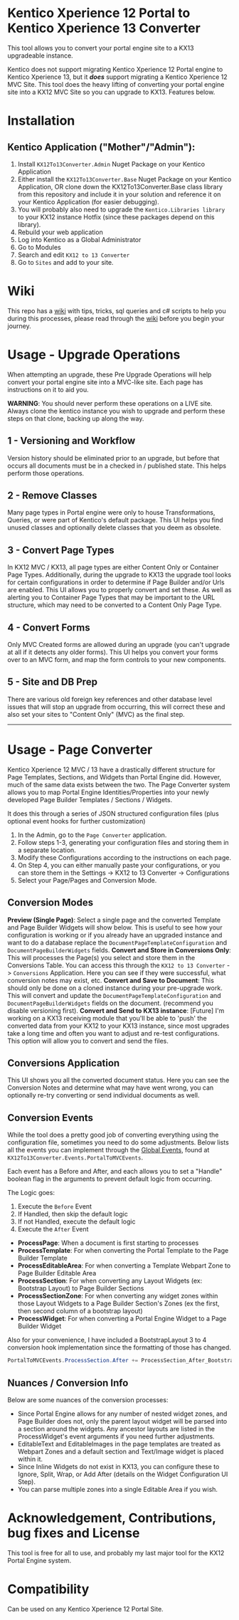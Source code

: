 

# Kentico Xperience 12 Portal to Kentico Xperience 13 Converter
This tool allows you to convert  your portal engine site to a KX13 upgradeable instance.

Kentico does not support migrating Kentico Xperience 12 Portal engine to Kentico Xperience 13, but it ***does*** support migrating a Kentico Xperience 12 MVC Site.  This tool does the heavy lifting of converting your portal engine site into a KX12 MVC Site so you can upgrade to KX13.  Features below.

# Installation
## Kentico Application ("Mother"/"Admin"):

1. Install `KX12To13Converter.Admin` Nuget Package on your Kentico Application
2. Either install the `KX12To13Converter.Base` Nuget Package on your Kentico Application, OR clone down the KX12To13Converter.Base class library from this repository and include it in your solution and reference it on your Kentico Application (for easier debugging).
3. You will probably also need to upgrade the `Kentico.Libraries library` to your KX12 instance Hotfix (since these packages depend on this library).
4. Rebuild your web application
5. Log into Kentico as a Global Administrator
6. Go to Modules
7. Search and edit `KX12 to 13 Converter`
8. Go to `Sites` and add to your site.

# Wiki
This repo has a [wiki](https://github.com/KenticoDevTrev/KX12To13Converter/wiki) with tips, tricks, sql queries and c# scripts to help you during this processes, please read through the [wiki](https://github.com/KenticoDevTrev/KX12To13Converter/wiki) before you begin your journey.

# Usage - Upgrade Operations
When attempting an upgrade, these Pre Upgrade Operations will help convert your portal engine site into a MVC-like site.  Each page has instructions on it to aid you.

**WARNING**: You should never perform these operations on a LIVE site.  Always clone the kentico instance you wish to upgrade and perform these steps on that clone, backing up along the way.

## 1 - Versioning and Workflow 
Version history should be eliminated prior to an upgrade, but before that occurs all documents must be in a checked in / published state.  This helps perform those operations.

## 2 - Remove Classes
Many page types in Portal engine were only to house Transformations, Queries, or were part of Kentico's default package.  This UI helps you find unused classes and optionally delete classes that you deem as obsolete.

## 3 - Convert Page Types
In KX12 MVC / KX13, all page types are either Content Only or Container Page Types. Additionally, during the upgrade to KX13 the upgrade tool looks for certain configurations in order to determine if Page Builder and/or Urls are enabled.  This UI allows you to properly convert and set these.   As well as alerting you to Container Page Types that may be important to the URL structure, which may need to be converted to a Content Only Page Type.

## 4 - Convert Forms
Only MVC Created forms are allowed during an upgrade (you can't upgrade at all if it detects any older forms).  This UI helps you convert your forms over to an MVC form, and map the form controls to your new components.

## 5 - Site and DB Prep
There are various old foreign key references and other database level issues that will stop an upgrade from occurring, this will correct these and also set your sites to "Content Only" (MVC) as the final step.

**********************
# Usage - Page Converter

Kentico Xperience 12 MVC / 13 have a drastically different structure for Page Templates, Sections, and Widgets than Portal Engine did.  However, much of the same data exists between the two.  The Page Converter system allows you to map Portal Engine Identities/Properties into your newly developed Page Builder Templates / Sections / Widgets.

It does this through a series of JSON structured configuration files (plus optional event hooks for further customization)

1. In the Admin, go to the `Page Converter` application.
2. Follow steps 1-3, generating your configuration files and storing them in a separate location.
3. Modify these Configurations according to the instructions on each page.
4. On Step 4, you can either manually paste your configurations, or you can store them in the Settings -> KX12 to 13 Converter -> Configurations
5. Select your Page/Pages and Conversion Mode.

## Conversion Modes
**Preview (Single Page)**:  Select a single page and the converted Template and Page Builder Widgets will show below.  This is useful to see how your configuration is working or if you already have an upgraded instance and want to do a database replace the `DocumentPageTemplateConfiguration` and `DocumentPageBuilderWidgets` fields.
**Convert and Store in Conversions Only**: This will processes the Page(s) you select and store them in the Conversions Table.  You can access this through the `KX12 to 13 Converter` -> `Conversions` Application.  Here you can see if they were successful, what conversion notes may exist, etc.
**Convert and Save to Document**: This should only be done on a cloned instance during your pre-upgrade work.  This will convert and update the `DocumentPageTemplateConfiguration` and `DocumentPageBuilderWidgets` fields on the document. (recommend you disable versioning first).
**Convert and Send to KX13 instance**: [Future] I'm working on a KX13 receiving module that you'll be able to 'push' the converted data from your KX12 to your KX13 instance, since most upgrades take a long time and often you want to adjust and re-test configurations.  This option will allow you to convert and send the files.

## Conversions Application
This UI shows you all the converted document status.  Here you can see the Conversion Notes and determine what may have went wrong, you can optionally re-try converting or send individual documents as well.

## Conversion Events
While the tool does a pretty good job of converting everything using the configuration file, sometimes you need to do some adjustments.  Below lists all the events you can implement through the [Global Events](https://docs.xperience.io/k12sp/custom-development/handling-global-events), found at `KX12To13Converter.Events.PortalToMVCEvents`.  

Each event has a Before and After, and each allows you to set a "Handle" boolean flag in the arguments to prevent default logic from occurring.

The Logic goes:
1. Execute the `Before` Event
2. If Handled, then skip the default logic
3. If not Handled, execute the default logic
4. Execute the `After` Event

* **ProcessPage**: When a document is first starting to processes
* **ProcessTemplate**: For when converting the Portal Template to the Page Builder Template
* **ProcessEditableArea**: For when converting a Template Webpart Zone  to Page Builder Editable Area
* **ProcessSection**: For when converting any Layout Widgets (ex: Bootstrap Layout) to Page Builder Sections
* **ProcessSectionZone**: For when converting any widget zones within those Layout Widgets to a Page Builder Section's Zones (ex the first, then second column of a bootstrap layout)
* **ProcessWidget**: For when converting a Portal Engine Widget to a Page Builder Widget

Also for your convenience, I have included a BootstrapLayout 3 to 4 conversion hook implementation since the formatting of those has changed.
```csharp 
PortalToMVCEvents.ProcessSection.After += ProcessSection_After_BootstrapLayout.ProcessSectionAfter_Bootstrap;
```

## Nuances / Conversion Info
Below are some nuances of the conversion processes:
* Since Portal Engine allows for any number of nested widget zones, and Page Builder does not, only the parent layout widget will be parsed into a section around the widgets.  Any ancestor layouts are listed in the ProcessWidget's event arguments if you need further adjustments.
* EditableText and EditableImages in the page templates are treated as Webpart Zones and a default section and Text/Image widget is placed within it.
* Since Inline Widgets do not exist in KX13, you can configure these to Ignore, Split, Wrap, or Add After (details on the Widget Configuration UI Step).
* You can parse multiple zones into a single Editable Area if you wish.

# Acknowledgement, Contributions, bug fixes and License

This tool is free for all to use, and probably my last major tool for the KX12 Portal Engine system.

# Compatibility
Can be used on any Kentico Xperience 12 Portal Site.
